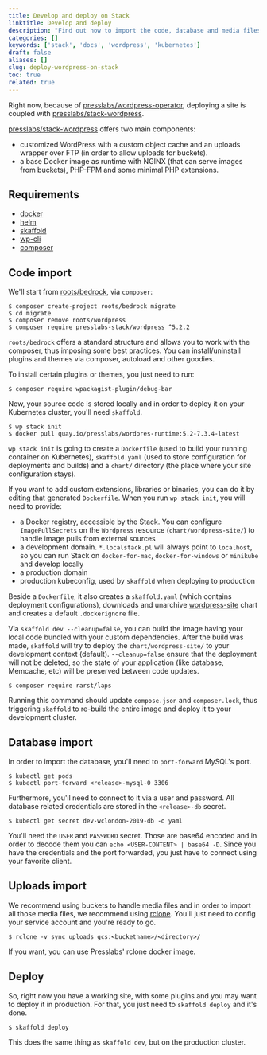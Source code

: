 ```yaml
---
title: Develop and deploy on Stack
linktitle: Develop and deploy
description: "Find out how to import the code, database and media files into your Presslabs Stack site, as well as how to develop locally and deploy your work."
categories: []
keywords: ['stack', 'docs', 'wordpress', 'kubernetes']
draft: false
aliases: []
slug: deploy-wordpress-on-stack
toc: true
related: true
---
```


Right now, because of [presslabs/wordpress-operator](http://github.com/presslabs/wordpress-operator), deploying a site is coupled
with [presslabs/stack-wordpress](https://github.com/presslabs/stack-wordpress).

[presslabs/stack-wordpress](https://github.com/presslabs/stack-wordpress) offers two main components:

  * customized WordPress with a custom object cache and an uploads wrapper over FTP (in order to allow uploads for buckets).
  * a base Docker image as runtime with NGINX (that can serve images from buckets), PHP-FPM and some minimal PHP extensions.

## Requirements

* [docker](https://docs.docker.com/install/)
* [helm](https://github.com/helm/helm#install)
* [skaffold](https://github.com/GoogleContainerTools/skaffold#install)
* [wp-cli](https://wp-cli.org/#installing)
* [composer](https://getcomposer.org/doc/00-intro.md)

## Code import

We'll start from [roots/bedrock](https://github.com/roots/bedrock), via `composer`:

``` shell
$ composer create-project roots/bedrock migrate
$ cd migrate
$ composer remove roots/wordpress
$ composer require presslabs-stack/wordpress ^5.2.2
```

`roots/bedrock` offers a standard structure and allows you to work with the composer, thus imposing some best practices.
You can install/uninstall plugins and themes via composer, autoload and other goodies.

To install certain plugins or themes, you just need to run:

``` shell
$ composer require wpackagist-plugin/debug-bar
```

Now, your source code is stored locally and in order to deploy it on your Kubernetes cluster, you'll need `skaffold`.

``` shell
$ wp stack init
$ docker pull quay.io/presslabs/wordpres-runtime:5.2-7.3.4-latest
```

`wp stack init` is going to create a `Dockerfile` (used to build your running container on Kubernetes), `skaffold.yaml` (used to
store configuration for deployments and builds) and a `chart/` directory (the place where your site configuration stays).

If you want to add custom extensions, libraries or binaries, you can do it by editing that generated `Dockerfile`.
When you run `wp stack init`, you will need to provide:

- a Docker registry, accessible by the Stack. You can configure `ImagePullSecrets` on the `Wordpress` resource (`chart/wordpress-site/`) to handle image pulls from external sources
- a development domain. `*.localstack.pl` will always point to `localhost`, so you can run Stack on `docker-for-mac`,
   `docker-for-windows` or `minikube` and develop locally
- a production domain
- production kubeconfig, used by `skaffold` when deploying to production

Beside a `Dockerfile`, it also creates a `skaffold.yaml` (which contains deployment configurations), downloads and unarchive
[wordpress-site](https://github.com/presslabs/stack/tree/master/charts/wordpress-site) chart and creates a default
`.dockerignore` file.

Via `skaffold dev --cleanup=false`, you can build the image having your local code bundled with your custom dependencies. After
the build was made, `skaffold` will try to deploy the `chart/wordpress-site/` to your development context (default).
`--cleanup=false` ensure that the deployment will not be deleted, so the state of your application (like database, Memcache, etc)
will be preserved between code updates.

``` shell
$ composer require rarst/laps
```

Running this command should update `compose.json` and `composer.lock`, thus triggering `skaffold` to re-build the entire image and deploy it to your
development cluster.

## Database import

In order to import the database, you'll need to `port-forward` MySQL's port.

``` shell
$ kubectl get pods
$ kubectl port-forward <release>-mysql-0 3306
```

Furthermore, you'll need to connect to it via a user and password. All database related credentials are stored in the
`<release>-db` secret.

``` shell
$ kubectl get secret dev-wclondon-2019-db -o yaml
```

You'll need the `USER` and `PASSWORD` secret. Those are base64 encoded and in order to decode them you can `echo <USER-CONTENT>
| base64 -D`. Since you have the credentials and the port forwarded, you just have to connect using your favorite client.

## Uploads import

We recommend using buckets to handle media files and in order to import all those media files, we recommend using [rclone](https://rclone.org/). You'll just need to config your service account and you're ready to go.

``` shell
$ rclone -v sync uploads gcs:<bucketname>/<directory>/
```

If you want, you can use Presslabs' rclone docker [image](https://github.com/presslabs/docker-rclone).

## Deploy

So, right now you have a working site, with some plugins and you may want to deploy it in production.
For that, you just need to `skaffold deploy` and it's done.

``` shell
$ skaffold deploy
```

This does the same thing as `skaffold dev`, but on the production
cluster.
